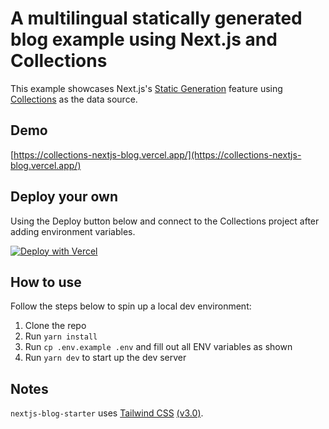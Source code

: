 # A multilingual statically generated blog example using Next.js and Collections

This example showcases Next.js's [Static Generation](https://nextjs.org/docs/app/building-your-application/routing/layouts-and-templates) feature using [Collections](https://collections.dev/) as the data source.

## Demo

[https://collections-nextjs-blog.vercel.app/](https://collections-nextjs-blog.vercel.app/)

## Deploy your own

Using the Deploy button below and connect to the Collections project after adding environment variables.

[![Deploy with Vercel](https://vercel.com/button)](https://vercel.com/new/clone?repository-url=https://github.com/collectionscms/nextjs-blog-starter&repository-name=collections-cms&env=COLLECTIONS_API_URL,COLLECTIONS_API_KEY&envDescription=Required%20to%20connect%20the%20app%20with%20WordPress&envLink=https://github.com/collectionscms/nextjs-blog-starter)

## How to use

Follow the steps below to spin up a local dev environment:

1. Clone the repo
2. Run `yarn install`
3. Run `cp .env.example .env` and fill out all ENV variables as shown
4. Run `yarn dev` to start up the dev server

## Notes

`nextjs-blog-starter` uses [Tailwind CSS](https://tailwindcss.com) [(v3.0)](https://tailwindcss.com/blog/tailwindcss-v3).
